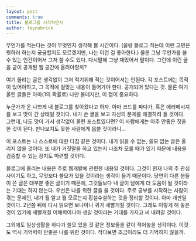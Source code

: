 ```yaml
---
layout: post
comments: true
title: 블로그를 시작하면서
author: feynubrick
---
```


무언가를 적는다는 것이 무엇인지 생각해 볼 시간이다.
(꼴랑 블로그 적는데 이런 고민은 뭣하러 하는지 궁금할지도 모르겠지만, 나는 이런 걸 좋아한다.)
물론 그냥 무언가를 쓸 수 있는 인간이어서 그저 쓸 수도 있다.
다시말해 그냥 재밌어서 말이다.
그런데 이런 글을 굳이 공개된 웹 공간에 올려야할까?

여기 올리는 글은 생각없이 그저 적기위해 적는 것이어서는 안된다.
각 포스트에는 목적이 있어야하고, 그 목적에 걸맞는 내용이 들어가야 한다.
공개되어 있다는 것.
물론 여기 올린 글들은 아마(1의 확률로) 나만 볼테지만, 이 점이 중요하다.

누군가가 운 나쁘게 내 블로그를 찾아왔다고 하자.
아마 코드를 짜다가, 혹은 에러메시지를 보고 맛이 간 상태일 것이다.
내가 쓴 글을 보고 자신의 문제를 해결하려 들 것이다.
그런데, 나도 맛이 가서 생각없이 올린 포스트였다면?
이 사람에게는 아주 안좋은 짓을 한 것이 된다.
만나보지도 못한 사람에게 몹쓸 짓이라니...

이 포스트는 나 스스로에 대한 다짐 같은 것이다.
내가 읽을 수 없는, 쓸모 없는 글은 올리지 않을 것이다.
또 내가 거짓말을 하고 있는지 나조차 모를 때가 있기 때문에 내용을 검증할 수 있는 장치도 마련할 것이다.

블로그에 올리는 내용은 주로 웹개발에 관련한 내용일 것이다.
그것이 현재 나의 주 관심사이기도 하고, 무엇보다 쓸모가 있을 것이라는 생각이 들기 때문이다.
당연히 다른 분들이 쓴 글은 대부분 좋은 글이기 때문에, 그것들보다 내 글이 남에게 더 도움이 될 것이라는 기대는 하지 않는다.
우선은 나를 위한 글을 쓸 것이다.
주로 공부를 시작하는 사람이 겪는 문제인, 내가 뭘 알고 뭘 모르는지 횡설수설하는 것을 정리할 것이다.
아마 개판일 것이다. 2년쯤 뒤에 다시 읽으면 보나마나 귀가 새빨개질 것이다.
그래도 이렇게 해 놓은 것이 있기에 새빨개질 이해력이나마 생길 것이라는 기대를 가지고 써 내려갈 것이다.

그외에도 일상생활을 하다가 쓸모 있을 것 같은 정보들을 같이 적어놓을 생각이다.
이것도 역시 기억력이 안좋은 나를 위한 것이다.
적다보면 조금이라도 더 기억하지 않을까.